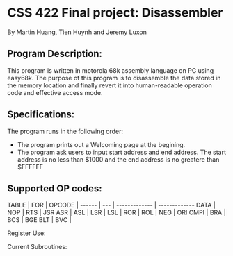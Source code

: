 # CSS 422 Final project: Disassembler
By Martin Huang, Tien Huynh and Jeremy Luxon

## Program Description: 
 This program is written in motorola 68k assembly language on PC using easy68k. 
 The purpose of this program is to disassemble the data stored in the memory location and finally revert it into 
 human-readable operation code and effective access mode.
 
## Specifications: 

  The program runs in the following order:
  * The program prints out a Welcoming page at the begining.
  * The program ask users to input start address and end address. The start address is no less than $1000 and the end address is no greatere than $FFFFFF
  
## Supported OP codes:
TABLE | FOR | OPCODE | 
------ | --- | ------------- | -------------
DATA  | NOP | RTS | JSR
ASR | ASL  | LSR | LSL |
ROR |  ROL | NEG  | ORI
CMPI | BRA | BCS | BGE 
BLT  | BVC | 


Register Use:
  
  
Current Subroutines:
  

  
  

